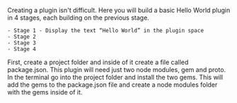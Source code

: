 Creating a plugin isn't difficult. Here you will build a basic Hello World plugin in 4 stages, each building on the previous stage.

	- Stage 1 - Display the text “Hello World” in the plugin space
	- Stage 2
	- Stage 3
	- Stage 4

First, create a project folder and inside of it create a file called package.json. This plugin will need just two node modules, gem and proto. In the terminal go into the project folder and install the two gems. This will add the gems to the package.json file and create a node modules folder with the gems inside of it.